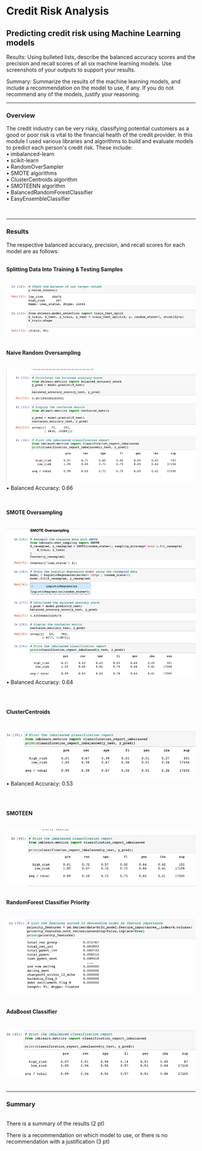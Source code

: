 # Credit Risk Analysis
Predicting credit risk using Machine Learning models
----

Results: Using bulleted lists, describe the balanced accuracy scores and the precision and recall scores of all six machine learning models. Use screenshots of your outputs to support your results.

Summary: Summarize the results of the machine learning models, and include a recommendation on the model to use, if any. If you do not recommend any of the models, justify your reasoning.
  
----
### Overview

The credit industry can be very risky, classifying potential customers as a good or poor risk is vital to the financial health of the credit provider. In this module I used various libraries and algorithms to build and evaluate models to predict each person's credit risk. These include:
<br>
• imbalanced-learn<BR>
• scikit-learn<BR>
• RandomOverSampler<BR>
• SMOTE algorithms<BR>
• ClusterCentroids algorithm<BR>
• SMOTEENN algorithm<BR>
• BalancedRandomForestClassifier<BR>
• EasyEnsembleClassifier<BR>

<BR>
  
----  
### **Results**
The respective balanced accuracy, precision, and recall scores for each model are as follows: 
<br><BR>
  
<strong>Splitting Data Into Training & Testing Samples</strong>
<BR><BR><br>
<img src ="https://github.com/meggrooms/Credit_Risk_Analysis/blob/main/images/image_01_train_test.png">
  <BR><BR>
    
**Naive Random Oversampling**
<BR><BR><br>
<img src="https://github.com/meggrooms/Credit_Risk_Analysis/blob/main/images/resample_Native_Random_Oversample%20(1).png?raw=true">
<BR>
• Balanced Accuracy: 0.66<BR>
  <br><BR>
  

**SMOTE Oversampling**
 <BR><BR><BR>
<img src="https://github.com/meggrooms/Credit_Risk_Analysis/blob/main/images/Resample_02_SMOTE_oversample.png">
<BR>
• Balanced Accuracy: 0.64
  
<BR><BR>
  
  

**ClusterCentroids**
 <BR><BR><BR>
<img src="https://github.com/meggrooms/Credit_Risk_Analysis/blob/main/images/ClusterCentroids.png">
<BR>
• Balanced Accuracy: 0.53
  
<br><BR>
  
  
  
**SMOTEEN**
<BR><BR><BR>
<img src="https://github.com/meggrooms/Credit_Risk_Analysis/blob/main/images/Resample_04_Combo_sampling.png">
<BR><BR>
  
  
**RandomForest Classifier Priority**
<BR><BR><BR>
<img src="https://github.com/meggrooms/Credit_Risk_Analysis/blob/main/images/image_02_RandomForest.png">
<BR><BR>
    
  
  
**AdaBoost Classifier**
<BR><BR><BR>
<img src = "https://github.com/meggrooms/Credit_Risk_Analysis/blob/main/images/image_03_easy%20ensemble_AdaBoost%20(1).png">
<BR><BR>  
  
  
    
----  
### Summary
<BR>
There is a summary of the results (2 pt)

There is a recommendation on which model to use, or there is no recommendation with a justification (3 pt)
<br>  
  
  
  
  
  
  
  
  
  
  
  
